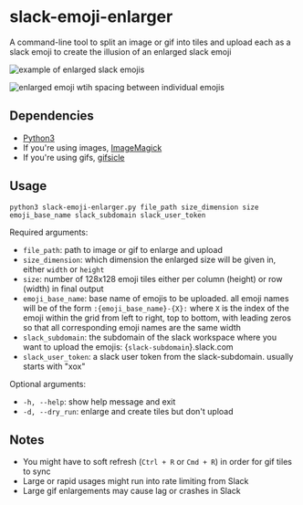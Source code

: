 # slack-emoji-enlarger

A command-line tool to split an image or gif into tiles and upload each as a slack emoji to create the illusion of an enlarged slack emoji

![example of enlarged slack emojis](https://user-images.githubusercontent.com/18149939/91142815-77996c80-e67f-11ea-87ec-08996111848a.png)

![enlarged emoji wtih spacing between individual emojis](https://user-images.githubusercontent.com/18149939/91142862-8f70f080-e67f-11ea-9fcd-7a24ee56aa3d.png)

## Dependencies

- [Python3](https://www.python.org/downloads/)
- If you're using images, [ImageMagick](https://imagemagick.org/script/download.php)
- If you're using gifs, [gifsicle](https://www.lcdf.org/gifsicle/)

## Usage
`python3 slack-emoji-enlarger.py file_path size_dimension size emoji_base_name slack_subdomain slack_user_token`

Required arguments:
- `file_path`: path to image or gif to enlarge and upload
- `size_dimension`: which dimension the enlarged size will be given in, either `width` or `height`
- `size`: number of 128x128 emoji tiles either per column (height) or row (width) in final output
- `emoji_base_name`: base name of emojis to be uploaded. all emoji names will be of the form `:{emoji_base_name}-{X}:` where `X` is the index of the emoji within the grid from left to right, top to bottom, with leading zeros so that all corresponding emoji names are the same width
- `slack_subdomain`: the subdomain of the slack workspace where you want to upload the emojis: {`slack-subdomain`}.slack.com
- `slack_user_token`:  a slack user token from the slack-subdomain. usually starts with "xox"

Optional arguments:
- `-h, --help`: show help message and exit
- `-d, --dry_run`: enlarge and create tiles but don't upload

## Notes
- You might have to soft refresh (`Ctrl + R` or `Cmd + R`) in order for gif tiles to sync
- Large or rapid usages might run into rate limiting from Slack
- Large gif enlargements may cause lag or crashes in Slack
